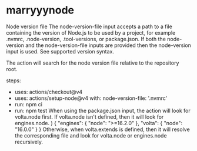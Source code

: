 # marryyynode
Node version file
The node-version-file input accepts a path to a file containing the version of Node.js to be used by a project, for example .nvmrc, .node-version, .tool-versions, or package.json. If both the node-version and the node-version-file inputs are provided then the node-version input is used. See supported version syntax.

The action will search for the node version file relative to the repository root.

steps:
- uses: actions/checkout@v4
- uses: actions/setup-node@v4
  with:
    node-version-file: '.nvmrc'
- run: npm ci
- run: npm test
When using the package.json input, the action will look for volta.node first. If volta.node isn't defined, then it will look for engines.node.
)
{
  "engines": {
    "node": ">=16.2.0"
  },
  "volta": {
    "node": "16.0.0"
  }
}
Otherwise, when volta.extends is defined, then it will resolve the corresponding file and look for volta.node or engines.node recursively.

